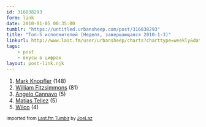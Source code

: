 ```yaml
---
id: 316838293
form: link
date: 2010-01-05 00:35:00
tumblr: "https://untitled.urbansheep.com/post/316838293"
title: "Топ-5 исполнителей (Неделя, завершающаяся 2010-1-3)"
linkurl: http://www.last.fm/user/urbansheep/charts?charttype=weekly&date_to=1262520000
tags:
    - post
    - вкусы в цифрах
layout: post-link.njk
---
```

<ol><li>
<a rel="nofollow" target="_blank" href="http://www.last.fm/music/Mark+Knopfler">Mark Knopfler</a> (148)</li>
<li>
<a rel="nofollow" target="_blank" href="http://www.last.fm/music/William+Fitzsimmons">William Fitzsimmons</a> (81)</li>
<li>
<a rel="nofollow" target="_blank" href="http://www.last.fm/music/Angelo+Cannavo">Angelo Cannavo</a> (5)</li>
<li>
<a rel="nofollow" target="_blank" href="http://www.last.fm/music/Matias+Tellez">Matias Tellez</a> (5)</li>
<li>
<a rel="nofollow" target="_blank" href="http://www.last.fm/music/Wilco">Wilco</a> (4)</li>
</ol><p><small>Imported from <a rel="nofollow" target="_blank" href="http://joelaz.com/post/23488847/last-fm-tumblr-weekly-top-artists">Last.fm Tumblr</a> by <a rel="nofollow" target="_blank" href="http://joelaz.com">JoeLaz</a></small></p>
